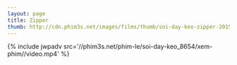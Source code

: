 ```yaml
---
layout: page
title: Zipper
thumb: http://cdn.phim3s.net/images/films/thumb/soi-day-keo-zipper-2015.jpg
---
```

{% include jwpadv src='//phim3s.net/phim-le/soi-day-keo_8654/xem-phim//video.mp4' %}